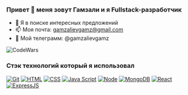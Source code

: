 ### Привет 👋 меня зовут Гамзали и я Fullstack-разработчик
- 🔭 Я в поиске интересных предложений
- 📫 Моя почта: gamzalievgamz@gmail.com
- 🤔 Мой телеграмм: @gamzalievgamz


![CodeWars](https://www.codewars.com/users/gamz420/badges/large)



### Стэк технологий который я использовал
[![Git](https://shields.io/badge/-Git-f0efe7?logo=git&style=for-the-badge)](https://git-scm.com/)
[![HTML](https://shields.io/badge/-HTML5-E34F26?logo=html5&style=for-the-badge&logoColor=fff)](https://html5book.ru/html-html5/)
[![CSS](https://shields.io/badge/-CSS3-1572B6?logo=css3&style=for-the-badge&logoColor=fff)](https://html5book.ru/osnovy-css/)
[![Java Script](https://shields.io/badge/-Java_Script-F7DF1E?logo=javascript&style=for-the-badge&logoColor=222)](https://learn.javascript.ru/)
[![Node](https://shields.io/badge/-Node-333?logo=node.js&style=for-the-badge)](https://nodejs.org/en/)
[![MongoDB](https://shields.io/badge/-MongoDB-f9fbfa?logo=MongoDB&style=for-the-badge)](https://www.mongodb.com/)
[![React](https://shields.io/badge/-React-282c34?logo=react&style=for-the-badge)](https://reactjs.org/)
[![ExpressJS](https://img.shields.io/badge/-Express.js-f0efe7?logo=express&style=for-the-badge)](https://reactjs.org/)


<!--
**IvanSosnovich/IvanSosnovich** is a ✨ _special_ ✨ repository because its `README.md` (this file) appears on your GitHub profile.
[![Node](https://shields.io/badge/-Node-333?logo=node.js&style=for-the-badge)](https://nodejs.org/en/)
[![MongoDB](https://shields.io/badge/-MongoDB-f9fbfa?logo=MongoDB&style=for-the-badge)](https://www.mongodb.com/)

Here are some ideas to get you started:

- 🔭 I’m currently working on ...
- 🌱 I’m currently learning ...
- 👯 I’m looking to collaborate on ...
- 🤔 I’m looking for help with ...
- 💬 Ask me about ...
- 📫 How to reach me: ...
- 😄 Pronouns: ...
- ⚡ Fun fact: ...
-->
